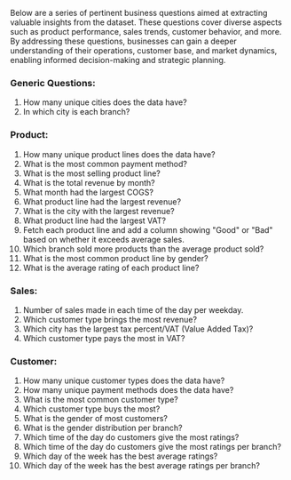 Below are a series of pertinent business questions aimed at extracting valuable insights from the dataset. These questions cover diverse aspects such as product performance, sales trends, customer behavior, and more. By addressing these questions, businesses can gain a deeper understanding of their operations, customer base, and market dynamics, enabling informed decision-making and strategic planning.

### Generic Questions:
1. How many unique cities does the data have?
2. In which city is each branch?

### Product:
1. How many unique product lines does the data have?
2. What is the most common payment method?
3. What is the most selling product line?
4. What is the total revenue by month?
5. What month had the largest COGS?
6. What product line had the largest revenue?
7. What is the city with the largest revenue?
8. What product line had the largest VAT?
9. Fetch each product line and add a column showing "Good" or "Bad" based on whether it exceeds average sales.
10. Which branch sold more products than the average product sold?
11. What is the most common product line by gender?
12. What is the average rating of each product line?

### Sales:
1. Number of sales made in each time of the day per weekday.
2. Which customer type brings the most revenue?
3. Which city has the largest tax percent/VAT (Value Added Tax)?
4. Which customer type pays the most in VAT?

### Customer:
1. How many unique customer types does the data have?
2. How many unique payment methods does the data have?
3. What is the most common customer type?
4. Which customer type buys the most?
5. What is the gender of most customers?
6. What is the gender distribution per branch?
7. Which time of the day do customers give the most ratings?
8. Which time of the day do customers give the most ratings per branch?
9. Which day of the week has the best average ratings?
10. Which day of the week has the best average ratings per branch?
